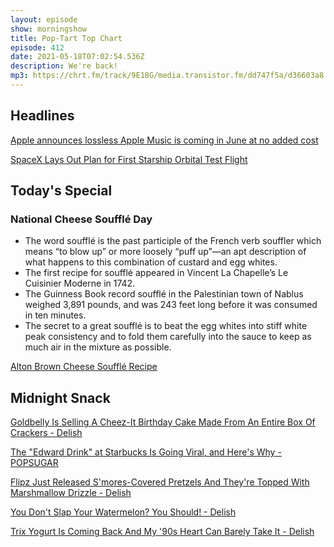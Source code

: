 ```yaml
---
layout: episode
show: morningshow
title: Pop-Tart Top Chart
episode: 412
date: 2021-05-18T07:02:54.536Z
description: We're back!
mp3: https://chrt.fm/track/9E18G/media.transistor.fm/dd747f5a/d36603a8.mp3
---
```

## Headlines

[Apple announces lossless Apple Music is coming in June at no added cost](https://www.notion.so/Apple-announces-lossless-Apple-Music-is-coming-in-June-at-no-added-cost-4a12ff150e9b4c2f9bbe2f4b468234d8)

[SpaceX Lays Out Plan for First Starship Orbital Test Flight](https://www.notion.so/SpaceX-Lays-Out-Plan-for-First-Starship-Orbital-Test-Flight-a72d0fcc181c46949bc542579c2f01d1)

## Today's Special

### National Cheese Soufflé Day

* The word soufflé is the past participle of the French verb souffler which means “to blow up” or more loosely “puff up”—an apt description of what happens to this combination of custard and egg whites.
* The first recipe for soufflé appeared in Vincent La Chapelle’s Le Cuisinier Moderne in 1742.
* The Guinness Book record soufflé in the Palestinian town of Nablus weighed 3,891 pounds, and was 243 feet long before it was consumed in ten minutes.
* The secret to a great soufflé is to beat the egg whites into stiff white peak consistency and to fold them carefully into the sauce to keep as much air in the mixture as possible.

[Alton Brown Cheese Soufflé Recipe](https://www.foodnetwork.com/recipes/alton-brown/cheese-souffle-recipe-1912330)

## Midnight Snack

[Goldbelly Is Selling A Cheez-It Birthday Cake Made From An Entire Box Of Crackers - Delish](https://apple.news/Ay0tloRyaTxq3SWqj67r0Tg)

[The "Edward Drink" at Starbucks Is Going Viral, and Here's Why - POPSUGAR](https://apple.news/ASLAXXCknRuCpNyb5RRBYzw)

[Flipz Just Released S'mores-Covered Pretzels And They're Topped With Marshmallow Drizzle - Delish](https://apple.news/AA4e2qTMTSp6rEe2SJnHQyA)

[You Don't Slap Your Watermelon? You Should! - Delish](https://apple.news/ARxVnwOHTQ8yu_SL3KGHHKw)

[Trix Yogurt Is Coming Back And My '90s Heart Can Barely Take It - Delish](https://apple.news/AdII5xLk6RqyxhpqfnFSRaA)